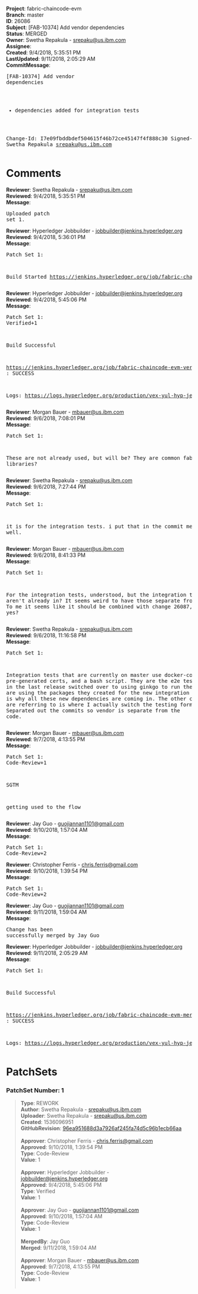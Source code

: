 <strong>Project</strong>: fabric-chaincode-evm<br><strong>Branch</strong>: master<br><strong>ID</strong>: 26086<br><strong>Subject</strong>: [FAB-10374] Add vendor dependencies<br><strong>Status</strong>: MERGED<br><strong>Owner</strong>: Swetha Repakula - srepaku@us.ibm.com<br><strong>Assignee</strong>:<br><strong>Created</strong>: 9/4/2018, 5:35:51 PM<br><strong>LastUpdated</strong>: 9/11/2018, 2:05:29 AM<br><strong>CommitMessage</strong>:<br><pre>[FAB-10374] Add vendor dependencies

 - dependencies added for integration tests

Change-Id: I7e09fbddbdef504615f46b72ce45147f4f888c30
Signed-off-by: Swetha Repakula <srepaku@us.ibm.com>
</pre><h1>Comments</h1><strong>Reviewer</strong>: Swetha Repakula - srepaku@us.ibm.com<br><strong>Reviewed</strong>: 9/4/2018, 5:35:51 PM<br><strong>Message</strong>: <pre>Uploaded patch set 1.</pre><strong>Reviewer</strong>: Hyperledger Jobbuilder - jobbuilder@jenkins.hyperledger.org<br><strong>Reviewed</strong>: 9/4/2018, 5:36:01 PM<br><strong>Message</strong>: <pre>Patch Set 1:

Build Started https://jenkins.hyperledger.org/job/fabric-chaincode-evm-verify-master-x86_64/45/</pre><strong>Reviewer</strong>: Hyperledger Jobbuilder - jobbuilder@jenkins.hyperledger.org<br><strong>Reviewed</strong>: 9/4/2018, 5:45:06 PM<br><strong>Message</strong>: <pre>Patch Set 1: Verified+1

Build Successful 

https://jenkins.hyperledger.org/job/fabric-chaincode-evm-verify-master-x86_64/45/ : SUCCESS

Logs: https://logs.hyperledger.org/production/vex-yul-hyp-jenkins-3/fabric-chaincode-evm-verify-master-x86_64/45</pre><strong>Reviewer</strong>: Morgan Bauer - mbauer@us.ibm.com<br><strong>Reviewed</strong>: 9/6/2018, 7:08:01 PM<br><strong>Message</strong>: <pre>Patch Set 1:

These are not already used, but will be?
They are common fabric libraries?</pre><strong>Reviewer</strong>: Swetha Repakula - srepaku@us.ibm.com<br><strong>Reviewed</strong>: 9/6/2018, 7:27:44 PM<br><strong>Message</strong>: <pre>Patch Set 1:

it is for the integration tests. i put that in the commit message as well.</pre><strong>Reviewer</strong>: Morgan Bauer - mbauer@us.ibm.com<br><strong>Reviewed</strong>: 9/6/2018, 8:41:33 PM<br><strong>Message</strong>: <pre>Patch Set 1:

For the integration tests, understood, but the integration tests aren't already in? It seems weird to have those separate from the tests.
To me it seems like it should be combined with change 26087, yes?</pre><strong>Reviewer</strong>: Swetha Repakula - srepaku@us.ibm.com<br><strong>Reviewed</strong>: 9/6/2018, 11:16:58 PM<br><strong>Message</strong>: <pre>Patch Set 1:

Integration tests that are currently on master use docker-compose, pre-generated certs, and a bash script. They are the e2e tests. Fabric in the last release switched over to using ginkgo to run their tests. We are using the packages they created for the new integration tests which is why all these new dependencies are coming in. The other change you are referring to is where I actually switch the testing format. Separated out the commits so vendor is separate from the code.</pre><strong>Reviewer</strong>: Morgan Bauer - mbauer@us.ibm.com<br><strong>Reviewed</strong>: 9/7/2018, 4:13:55 PM<br><strong>Message</strong>: <pre>Patch Set 1: Code-Review+1

SGTM

getting used to the flow</pre><strong>Reviewer</strong>: Jay Guo - guojiannan1101@gmail.com<br><strong>Reviewed</strong>: 9/10/2018, 1:57:04 AM<br><strong>Message</strong>: <pre>Patch Set 1: Code-Review+2</pre><strong>Reviewer</strong>: Christopher Ferris - chris.ferris@gmail.com<br><strong>Reviewed</strong>: 9/10/2018, 1:39:54 PM<br><strong>Message</strong>: <pre>Patch Set 1: Code-Review+2</pre><strong>Reviewer</strong>: Jay Guo - guojiannan1101@gmail.com<br><strong>Reviewed</strong>: 9/11/2018, 1:59:04 AM<br><strong>Message</strong>: <pre>Change has been successfully merged by Jay Guo</pre><strong>Reviewer</strong>: Hyperledger Jobbuilder - jobbuilder@jenkins.hyperledger.org<br><strong>Reviewed</strong>: 9/11/2018, 2:05:29 AM<br><strong>Message</strong>: <pre>Patch Set 1:

Build Successful 

https://jenkins.hyperledger.org/job/fabric-chaincode-evm-merge-master-x86_64/7/ : SUCCESS

Logs: https://logs.hyperledger.org/production/vex-yul-hyp-jenkins-3/fabric-chaincode-evm-merge-master-x86_64/7</pre><h1>PatchSets</h1><h3>PatchSet Number: 1</h3><blockquote><strong>Type</strong>: REWORK<br><strong>Author</strong>: Swetha Repakula - srepaku@us.ibm.com<br><strong>Uploader</strong>: Swetha Repakula - srepaku@us.ibm.com<br><strong>Created</strong>: 1536096951<br><strong>GitHubRevision</strong>: [96ea951688d3a7926af245fa74d5c96b1ecb66aa](https://github.com/hyperledger/fabric-chaincode-evm/commit/96ea951688d3a7926af245fa74d5c96b1ecb66aa)<br><br><strong>Approver</strong>: Christopher Ferris - chris.ferris@gmail.com<br><strong>Approved</strong>: 9/10/2018, 1:39:54 PM<br><strong>Type</strong>: Code-Review<br><strong>Value</strong>: 1<br><br><strong>Approver</strong>: Hyperledger Jobbuilder - jobbuilder@jenkins.hyperledger.org<br><strong>Approved</strong>: 9/4/2018, 5:45:06 PM<br><strong>Type</strong>: Verified<br><strong>Value</strong>: 1<br><br><strong>Approver</strong>: Jay Guo - guojiannan1101@gmail.com<br><strong>Approved</strong>: 9/10/2018, 1:57:04 AM<br><strong>Type</strong>: Code-Review<br><strong>Value</strong>: 1<br><br><strong>MergedBy</strong>: Jay Guo<br><strong>Merged</strong>: 9/11/2018, 1:59:04 AM<br><br><strong>Approver</strong>: Morgan Bauer - mbauer@us.ibm.com<br><strong>Approved</strong>: 9/7/2018, 4:13:55 PM<br><strong>Type</strong>: Code-Review<br><strong>Value</strong>: 1<br><br></blockquote>